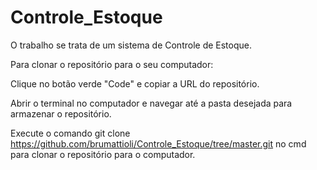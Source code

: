 # Controle_Estoque

O trabalho se trata de um sistema de Controle de Estoque.

Para clonar o repositório para o seu computador:

Clique no botão verde "Code" e copiar a URL do repositório.

Abrir o terminal no computador e navegar até a pasta desejada para armazenar o repositório.

Execute o comando git clone https://github.com/brumattioli/Controle_Estoque/tree/master.git no cmd para clonar o repositório para o computador.
